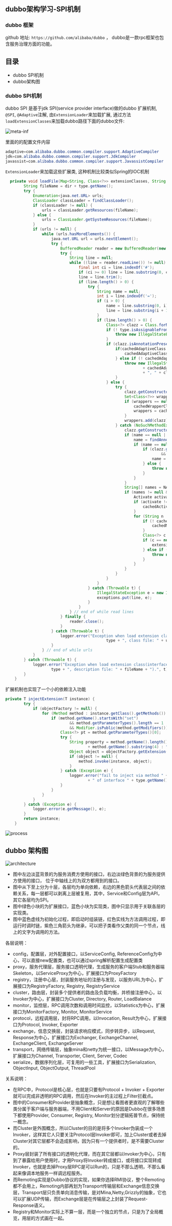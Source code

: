 ## dubbo架构学习-SPI机制

### dubbo 框架

github 地址: ```https://github.com/alibaba/dubbo``` ， dubbo是一款rpc框架也包含服务治理方面的功能。
## 目录
* dubbo SPI机制
* dubbo架构图


### dubbo SPI机制

dubbo SPI 是基于jdk SPI(service provider interface)做的dubbo 扩展机制,
```@SPI```, ```@Adaptive```注解, 由```ExtensionLoader```来加载扩展, 通过方法```loadExtensionClasses```来加载dubbo路径下面的dubbo文件:

![meta-inf](pic/meta-info.png)

里面的的配置文件内容

```java
adaptive=com.alibaba.dubbo.common.compiler.support.AdaptiveCompiler
jdk=com.alibaba.dubbo.common.compiler.support.JdkCompiler
javassist=com.alibaba.dubbo.common.compiler.support.JavassistCompiler
```

```ExtensionLoader```来加载这些扩展类, 这种机制比较类似Spring的IOC机制

```java
  private void loadFile(Map<String, Class<?>> extensionClasses, String dir) {
        String fileName = dir + type.getName();
        try {
            Enumeration<java.net.URL> urls;
            ClassLoader classLoader = findClassLoader();
            if (classLoader != null) {
                urls = classLoader.getResources(fileName);
            } else {
                urls = ClassLoader.getSystemResources(fileName);
            }
            if (urls != null) {
                while (urls.hasMoreElements()) {
                    java.net.URL url = urls.nextElement();
                    try {
                        BufferedReader reader = new BufferedReader(new InputStreamReader(url.openStream(), "utf-8"));
                        try {
                            String line = null;
                            while ((line = reader.readLine()) != null) {
                                final int ci = line.indexOf('#');
                                if (ci >= 0) line = line.substring(0, ci);
                                line = line.trim();
                                if (line.length() > 0) {
                                    try {
                                        String name = null;
                                        int i = line.indexOf('=');
                                        if (i > 0) {
                                            name = line.substring(0, i).trim();
                                            line = line.substring(i + 1).trim();
                                        }
                                        if (line.length() > 0) {
                                            Class<?> clazz = Class.forName(line, true, classLoader);
                                            if (! type.isAssignableFrom(clazz)) {
                                                throw new IllegalStateException("Error when load extension class(interface: " + type + ", class line: " + clazz.getName() + "), class " + clazz.getName() + "is not subtype of interface.");
                                            }
                                            if (clazz.isAnnotationPresent(Adaptive.class)) {
                                                if(cachedAdaptiveClass == null) {
                                                    cachedAdaptiveClass = clazz;
                                                } else if (! cachedAdaptiveClass.equals(clazz)) {
                                                    throw new IllegalStateException("More than 1 adaptive class found: "
                                                            + cachedAdaptiveClass.getClass().getName()
                                                            + ", " + clazz.getClass().getName());
                                                }
                                            } else {
                                                try {
                                                    clazz.getConstructor(type);
                                                    Set<Class<?>> wrappers = cachedWrapperClasses;
                                                    if (wrappers == null) {
                                                        cachedWrapperClasses = new ConcurrentHashSet<Class<?>>();
                                                        wrappers = cachedWrapperClasses;
                                                    }
                                                    wrappers.add(clazz);
                                                } catch (NoSuchMethodException e) {
                                                    clazz.getConstructor();
                                                    if (name == null || name.length() == 0) {
                                                        name = findAnnotationName(clazz);
                                                        if (name == null || name.length() == 0) {
                                                            if (clazz.getSimpleName().length() > type.getSimpleName().length()
                                                                    && clazz.getSimpleName().endsWith(type.getSimpleName())) {
                                                                name = clazz.getSimpleName().substring(0, clazz.getSimpleName().length() - type.getSimpleName().length()).toLowerCase();
                                                            } else {
                                                                throw new IllegalStateException("No such extension name for the class " + clazz.getName() + " in the config " + url);
                                                            }
                                                        }
                                                    }
                                                    String[] names = NAME_SEPARATOR.split(name);
                                                    if (names != null && names.length > 0) {
                                                        Activate activate = clazz.getAnnotation(Activate.class);
                                                        if (activate != null) {
                                                            cachedActivates.put(names[0], activate);
                                                        }
                                                        for (String n : names) {
                                                            if (! cachedNames.containsKey(clazz)) {
                                                                cachedNames.put(clazz, n);
                                                            }
                                                            Class<?> c = extensionClasses.get(n);
                                                            if (c == null) {
                                                                extensionClasses.put(n, clazz);
                                                            } else if (c != clazz) {
                                                                throw new IllegalStateException("Duplicate extension " + type.getName() + " name " + n + " on " + c.getName() + " and " + clazz.getName());
                                                            }
                                                        }
                                                    }
                                                }
                                            }
                                        }
                                    } catch (Throwable t) {
                                        IllegalStateException e = new IllegalStateException("Failed to load extension class(interface: " + type + ", class line: " + line + ") in " + url + ", cause: " + t.getMessage(), t);
                                        exceptions.put(line, e);
                                    }
                                }
                            } // end of while read lines
                        } finally {
                            reader.close();
                        }
                    } catch (Throwable t) {
                        logger.error("Exception when load extension class(interface: " +
                                            type + ", class file: " + url + ") in " + url, t);
                    }
                } // end of while urls
            }
        } catch (Throwable t) {
            logger.error("Exception when load extension class(interface: " +
                    type + ", description file: " + fileName + ").", t);
        }
    }
```
  扩展机制也实现了一个小的依赖注入功能
```java
private T injectExtension(T instance) {
        try {
            if (objectFactory != null) {
                for (Method method : instance.getClass().getMethods()) {
                    if (method.getName().startsWith("set")
                            && method.getParameterTypes().length == 1
                            && Modifier.isPublic(method.getModifiers())) {
                        Class<?> pt = method.getParameterTypes()[0];
                        try {
                            String property = method.getName().length() > 3 ? method.getName().substring(3, 4).toLowerCase()
                                    + method.getName().substring(4) : "";
                            Object object = objectFactory.getExtension(pt, property);
                            if (object != null) {
                                method.invoke(instance, object);
                            }
                        } catch (Exception e) {
                            logger.error("fail to inject via method " + method.getName()
                                    + " of interface " + type.getName() + ": " + e.getMessage(), e);
                        }
                    }
                }
            }
        } catch (Exception e) {
            logger.error(e.getMessage(), e);
        }
        return instance;
    }
```
![process](pic/process.png)


## dubbo 架构图

![architecture](pic/architecture.png)
* 图中左边淡蓝背景的为服务消费方使用的接口，右边淡绿色背景的为服务提供方使用的接口， 位于中轴线上的为双方都用到的接口。
* 图中从下至上分为十层，各层均为单向依赖，右边的黑色箭头代表层之间的依赖关系，每一层都可以剥离上层被复用，其中，Service和Config层为API，其它各层均为SPI。
* 图中绿色小块的为扩展接口，蓝色小块为实现类，图中只显示用于关联各层的实现类。
* 图中蓝色虚线为初始化过程，即启动时组装链，红色实线为方法调用过程，即运行时调时链，紫色三角箭头为继承，可以把子类看作父类的同一个节点，线上的文字为调用的方法。

各层说明：
* config，配置层，对外配置接口，以ServiceConfig, ReferenceConfig为中心，可以直接new配置类，也可以通过spring解析配置生成配置类
* proxy，服务代理层，服务接口透明代理，生成服务的客户端Stub和服务器端Skeleton，以ServiceProxy为中心，扩展接口为ProxyFactory
* registry，注册中心层，封装服务地址的注册与发现，以服务URL为中心，扩展接口为RegistryFactory, Registry, RegistryService
* cluster，路由层，封装多个提供者的路由及负载均衡，并桥接注册中心，以Invoker为中心，扩展接口为Cluster, Directory, Router, LoadBalance
* monitor，监控层，RPC调用次数和调用时间监控，以Statistics为中心，扩展接口为MonitorFactory, Monitor, MonitorService
* protocol，远程调用层，封将RPC调用，以Invocation, Result为中心，扩展接口为Protocol, Invoker, Exporter
* exchange，信息交换层，封装请求响应模式，同步转异步，以Request, Response为中心，扩展接口为Exchanger, ExchangeChannel, ExchangeClient, ExchangeServer
* transport，网络传输层，抽象mina和netty为统一接口，以Message为中心，扩展接口为Channel, Transporter, Client, Server, Codec
* serialize，数据序列化层，可复用的一些工具，扩展接口为Serialization, ObjectInput, ObjectOutput, ThreadPool

关系说明：
* 在RPC中，Protocol是核心层，也就是只要有Protocol + Invoker + Exporter就可以完成非透明的RPC调用，然后在Invoker的主过程上Filter拦截点。
* 图中的Consumer和Provider是抽象概念，只是想让看图者更直观的了解哪些类分属于客户端与服务器端，不用Client和Server的原因是Dubbo在很多场景下都使用Provider, Consumer, Registry, Monitor划分逻辑拓普节点，保持统一概念。
* 而Cluster是外围概念，所以Cluster的目的是将多个Invoker伪装成一个Invoker，这样其它人只要关注Protocol层Invoker即可，加上Cluster或者去掉Cluster对其它层都不会造成影响，因为只有一个提供者时，是不需要Cluster的。
* Proxy层封装了所有接口的透明化代理，而在其它层都以Invoker为中心，只有到了暴露给用户使用时，才用Proxy将Invoker转成接口，或将接口实现转成Invoker，也就是去掉Proxy层RPC是可以Run的，只是不那么透明，不那么看起来像调本地服务一样调远程服务。
* 而Remoting实现是Dubbo协议的实现，如果你选择RMI协议，整个Remoting都不会用上，Remoting内部再划为Transport传输层和Exchange信息交换层，Transport层只负责单向消息传输，是对Mina,Netty,Grizzly的抽象，它也可以扩展UDP传输，而Exchange层是在传输层之上封装了Request-Response语义。
* Registry和Monitor实际上不算一层，而是一个独立的节点，只是为了全局概览，用层的方式画在一起。
